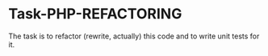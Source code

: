 # Task-PHP-REFACTORING
The task is to refactor (rewrite, actually) this code and to write unit tests for it.

